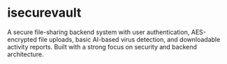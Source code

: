 # isecurevault
A secure file-sharing backend system with user authentication, AES-encrypted file uploads, basic AI-based virus detection, and downloadable activity reports. Built with a strong focus on security and backend architecture.

